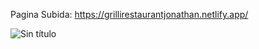 Pagina Subida: https://grillirestaurantjonathan.netlify.app/

![Sin título](https://github.com/JonyR316/Restaurante/assets/154078733/afdbca5b-9c14-4049-8d3f-5891b7ce5b1f)
